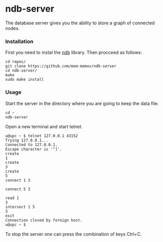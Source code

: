 # ndb-server

The database server gives you the ability to store a graph of connected nodes.

### Installation

First you need to instal the [ndb](https://github.com/mem-memov/ndb#ndb) library. Then procceed as follows:

```
cd repos/
git clone https://github.com/mem-memov/ndb-server
cd ndb-server/
make
sudo make install
```

### Usage

Start the server in the directory where you are going to keep the data file.

```
cd ~
ndb-server
```

Open a new terminal and start telnet.

```
u@upc ~ $ telnet 127.0.0.1 43152
Trying 127.0.0.1...
Connected to 127.0.0.1.
Escape character is '^]'.
create
1
create
3
create
5
connect 1 3

connect 5 3

read 1
3
intersect 1 5
3
exit
Connection closed by foreign host.
u@upc ~ $ 
```

To stop the server one can press the combination of keys Ctrl+C.
